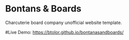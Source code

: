 # Bontans & Boards 
Charcuterie board company unofficial website template.

#Live Demo: 
https://btolor.github.io/bontanasandboards/
